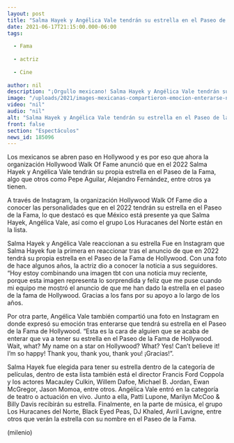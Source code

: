 ```yaml
---
layout: post
title: "Salma Hayek y Angélica Vale tendrán su estrella en el Paseo de la Fama de Hollywood"
date: 2021-06-17T21:15:00.000-06:00
tags:
  
  - Fama
  
  - actriz
  
  - Cine
  
author: nil
description: "¡Orgullo mexicano! Salma Hayek y Angélica Vale tendrán su propia estrella en el Paseo de la Fama de Hollywood, así lo dio a conocer la organización. "
image: "/uploads/2021/images-mexicanas-compartieron-emocion-enterarse-noticia.jpg"
video: "nil"
audio: "nil"
alt: "Salma Hayek y Angélica Vale tendrán su estrella en el Paseo de la Fama de Hollywood"
front: false
section: "Espectáculos"
news_id: 185096
---
```


Los mexicanos se abren paso en Hollywood y es por eso que ahora la organización Hollywood Walk Of Fame anunció que en el 2022 Salma Hayek y Angélica Vale tendrán su propia estrella en el Paseo de la Fama, algo que otros como Pepe Aguilar, Alejandro Fernández, entre otros ya tienen. 

A través de Instagram, la organización Hollywood Walk Of Fame dio a conocer las personalidades que en el 2022 tendrán su estrella en el Paseo de la Fama, lo que destacó es que México está presente ya que Salma Hayek, Angélica Vale, así como el grupo Los Huracanes del Norte están en la lista. 

Salma Hayek y Angélica Vale reaccionan a su estrella Fue en Instagram que Salma Hayek fue la primera en reaccionar tras el anuncio de que en 2022 tendrá su propia estrella en el Paseo de la Fama de Hollywood. Con una foto de hace algunos años, la actriz dio a conocer la noticia a sus seguidores. “Hoy estoy combinando una imagen tbt con una noticia muy reciente, porque esta imagen representa lo sorprendida y feliz que me puse cuando mi equipo me mostró el anuncio de que me han dado la estrella en el paseo de la fama de Hollywood. Gracias a los fans por su apoyo a lo largo de los años.

Por otra parte, Angélica Vale también compartió una foto en Instagram en donde expresó su emoción tras enterarse que tendrá su estrella en el Paseo de la Fama de Hollywood. 
“Esta es la cara de alguien que se acaba de enterar que va a tener su estrella en el Paseo de la Fama de Hollywood. Wait, what? My name on a star on Hollywood? What? Yes! Can’t believe it! I’m so happy! Thank you, thank you, thank you! ¡Gracias!”. 

Salma Hayek fue elegida para tener su estrella dentro de la categoría de películas, dentro de esta lista también está el director Francis Ford Coppola y los actores Macauley Culkin, Willem Dafoe, Michael B. Jordan, Ewan McGregor, Jason Momoa, entre otros. 
Angélica Vale entró en la categoría de teatro o actuación en vivo. Junto a ella, Patti Lupone, Marilyn McCoo & Billy Davis recibirán su estrella. 
Finalmente, en la parte de música, el grupo Los Huracanes del Norte, Black Eyed Peas, DJ Khaled, Avril Lavigne, entre otros que verán la estrella con su nombre en el Paseo de la Fama.

(milenio)